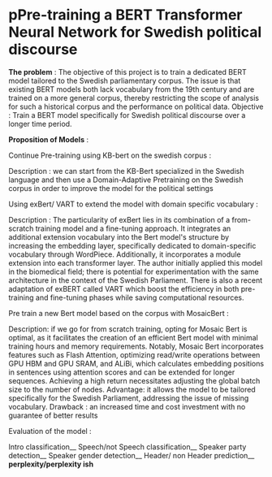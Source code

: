 # pPre-training a BERT Transformer Neural Network for Swedish political discourse


**The problem** :  The objective of this project is to train a dedicated BERT model tailored to the Swedish parliamentary corpus. The issue is that existing BERT models both lack vocabulary from the 19th century and are trained on a more general corpus, thereby restricting the scope of analysis for such a historical corpus and the performance on political data.
Objective : Train a BERT model specifically for Swedish political discourse over a longer time period. 

**Proposition of Models** : 

Continue Pre-training using KB-bert on the swedish corpus :

Description : we can start from the KB-Bert specialized in the Swedish language and then use a Domain-Adaptive Pretraining on the Swedish corpus in order to improve the model for the political settings

Using exBert/ VART  to extend the model with domain specific vocabulary :

Description : The particularity of exBert lies in its combination of a from-scratch training model and a fine-tuning approach. It integrates an additional extension vocabulary into the Bert model's structure by increasing the embedding layer, specifically dedicated to domain-specific vocabulary through WordPiece. Additionally, it incorporates a module extension into each transformer layer. The author initially applied this model in the biomedical field; there is potential for experimentation with the same architecture in the context of the Swedish Parliament. There is also a recent adaptation of exBERT called VART which boost the efficiency in both pre-training and fine-tuning phases while saving computational resources. 

Pre train a new Bert model based on the corpus with MosaicBert :

Description: if we go for from scratch training, opting for Mosaic Bert is optimal, as it facilitates the creation of an efficient Bert model with minimal training hours and memory requirements. Notably, Mosaic Bert incorporates features such as Flash Attention, optimizing read/write operations between GPU HBM and GPU SRAM, and ALiBi, which calculates embedding positions in sentences using attention scores and can be extended for longer sequences. Achieving a high return necessitates adjusting the global batch size to the number of nodes. 
Advantage: it allows the model to be tailored specifically for the Swedish Parliament, addressing the issue of missing vocabulary. 
Drawback : an increased time and cost investment with no guarantee of better results



Evaluation of the model : 

Intro classification__
Speech/not Speech  classification__
Speaker party detection__
Speaker gender detection__
Header/ non Header prediction__
**perplexity/perplexity ish**



